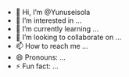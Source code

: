 - 👋 Hi, I’m @Yunuseisola
- 👀 I’m interested in ...
- 🌱 I’m currently learning ...
- 💞️ I’m looking to collaborate on ...
- 📫 How to reach me ...
- 😄 Pronouns: ...
- ⚡ Fun fact: ...

<!---
Yunuseisola/Yunuseisola is a ✨ special ✨ repository because its `README.md` (this file) appears on your GitHub profile.
You can click the Preview link to take a look at your changes.
--->
